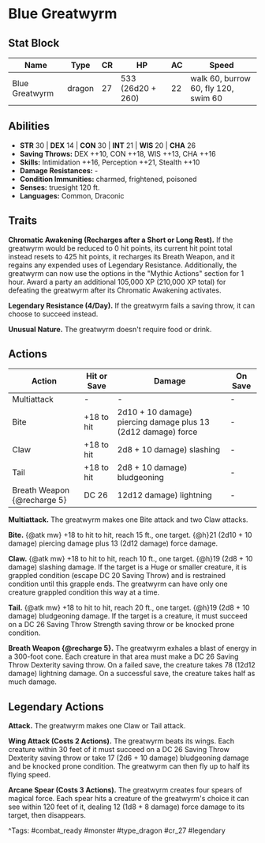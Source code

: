 # Blue Greatwyrm

## Stat Block

| Name | Type | CR | HP | AC | Speed |
|------|------|----|----|----|-------|
| Blue Greatwyrm | dragon | 27 | 533 (26d20 + 260) | 22 | walk 60, burrow 60, fly 120, swim 60 |

## Abilities

- **STR** 30 | **DEX** 14 | **CON** 30 | **INT** 21 | **WIS** 20 | **CHA** 26
- **Saving Throws:** DEX ++10, CON ++18, WIS ++13, CHA ++16  
- **Skills:** Intimidation ++16, Perception ++21, Stealth ++10  
- **Damage Resistances:** -  
- **Condition Immunities:** charmed, frightened, poisoned  
- **Senses:** truesight 120 ft.  
- **Languages:** Common, Draconic

## Traits

**Chromatic Awakening (Recharges after a Short or Long Rest).** If the greatwyrm would be reduced to 0 hit points, its current hit point total instead resets to 425 hit points, it recharges its Breath Weapon, and it regains any expended uses of Legendary Resistance. Additionally, the greatwyrm can now use the options in the "Mythic Actions" section for 1 hour. Award a party an additional 105,000 XP (210,000 XP total) for defeating the greatwyrm after its Chromatic Awakening activates.

**Legendary Resistance (4/Day).** If the greatwyrm fails a saving throw, it can choose to succeed instead.

**Unusual Nature.** The greatwyrm doesn't require food or drink.


## Actions

| Action | Hit or Save | Damage | On Save |
|--------|--------------|--------|----------|
| Multiattack | - | - | - |
| Bite | +18 to hit | 2d10 + 10 damage) piercing damage plus 13 (2d12 damage) force | - |
| Claw | +18 to hit | 2d8 + 10 damage) slashing | - |
| Tail | +18 to hit | 2d8 + 10 damage) bludgeoning | - |
| Breath Weapon {@recharge 5} | DC 26 | 12d12 damage) lightning | - |

**Multiattack.** The greatwyrm makes one Bite attack and two Claw attacks.

**Bite.** {@atk mw} +18 to hit to hit, reach 15 ft., one target. {@h}21 (2d10 + 10 damage) piercing damage plus 13 (2d12 damage) force damage.

**Claw.** {@atk mw} +18 to hit to hit, reach 10 ft., one target. {@h}19 (2d8 + 10 damage) slashing damage. If the target is a Huge or smaller creature, it is grappled condition (escape DC 20 Saving Throw) and is restrained condition until this grapple ends. The greatwyrm can have only one creature grappled condition this way at a time.

**Tail.** {@atk mw} +18 to hit to hit, reach 20 ft., one target. {@h}19 (2d8 + 10 damage) bludgeoning damage. If the target is a creature, it must succeed on a DC 26 Saving Throw Strength saving throw or be knocked prone condition.

**Breath Weapon {@recharge 5}.** The greatwyrm exhales a blast of energy in a 300-foot cone. Each creature in that area must make a DC 26 Saving Throw Dexterity saving throw. On a failed save, the creature takes 78 (12d12 damage) lightning damage. On a successful save, the creature takes half as much damage.

## Legendary Actions

**Attack.** The greatwyrm makes one Claw or Tail attack.

**Wing Attack (Costs 2 Actions).** The greatwyrm beats its wings. Each creature within 30 feet of it must succeed on a DC 26 Saving Throw Dexterity saving throw or take 17 (2d6 + 10 damage) bludgeoning damage and be knocked prone condition. The greatwyrm can then fly up to half its flying speed.

**Arcane Spear (Costs 3 Actions).** The greatwyrm creates four spears of magical force. Each spear hits a creature of the greatwyrm's choice it can see within 120 feet of it, dealing 12 (1d8 + 8 damage) force damage to its target, then disappears.



^Tags: #combat_ready #monster #type_dragon #cr_27 #legendary